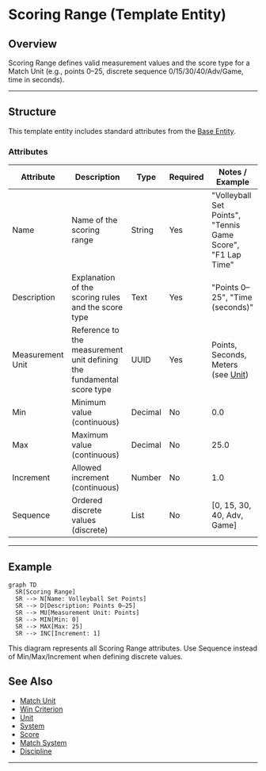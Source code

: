 # Scoring Range (Template Entity)

## Overview

Scoring Range defines valid measurement values and the score type for a Match Unit (e.g., points 0–25, discrete sequence 0/15/30/40/Adv/Game, time in seconds).

---

## Structure

This template entity includes standard attributes from the [Base Entity](../../../../foundation/base_entity.md).

### Attributes

| Attribute            | Description                                                                      | Type    | Required | Notes / Example                                                                                                            |
| -------------------- | -------------------------------------------------------------------------------- | ------- | -------- | -------------------------------------------------------------------------------------------------------------------------- |
| Name                 | Name of the scoring range                                                         | String  | Yes      | "Volleyball Set Points", "Tennis Game Score", "F1 Lap Time"                                                             |
| Description          | Explanation of the scoring rules and the score type                               | Text    | Yes      | "Points 0–25", "Time (seconds)"                                                                                           |
| Measurement Unit     | Reference to the measurement unit defining the fundamental score type              | UUID    | Yes      | Points, Seconds, Meters (see [Unit](../../../../classification/measurement/unit.md))                                       |
| Min                  | Minimum value (continuous)                                                         | Decimal | No       | 0.0                                                                                                                        |
| Max                  | Maximum value (continuous)                                                         | Decimal | No       | 25.0                                                                                                                       |
| Increment            | Allowed increment (continuous)                                                     | Number  | No       | 1.0                                                                                                                        |
| Sequence             | Ordered discrete values (discrete)                                                | List    | No       | [0, 15, 30, 40, Adv, Game]                                                                                                  |

---

## Example

```mermaid
graph TD
  SR[Scoring Range]
  SR --> N[Name: Volleyball Set Points]
  SR --> D[Description: Points 0–25]
  SR --> MU[Measurement Unit: Points]
  SR --> MIN[Min: 0]
  SR --> MAX[Max: 25]
  SR --> INC[Increment: 1]
```

This diagram represents all Scoring Range attributes. Use Sequence instead of Min/Max/Increment when defining discrete values.

## See Also

- [Match Unit](match_unit.md)
- [Win Criterion](win_criterion.md)
- [Unit](../../../../classification/measurement/unit.md)
- [System](../../../../classification/measurement/system.md)
- [Score](../../../../schedule/score.md)
- [Match System](../match_system.md)
- [Discipline](../../../../discipline/discipline.md)

---
